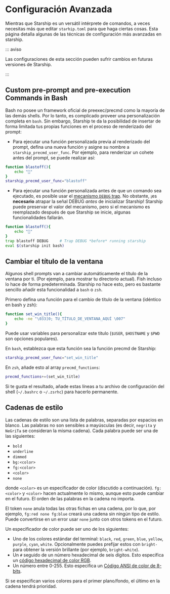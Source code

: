 # Configuración Avanzada

Mientras que Starship es un versátil intérprete de comandos, a veces necesitas más que editar `starhip.toml` para que haga ciertas cosas. Esta página detalla algunas de las técnicas de configuración más avanzadas en starship.

::: aviso

Las configuraciones de esta sección pueden sufrir cambios en futuras versiones de Starship.

:::

## Custom pre-prompt and pre-execution Commands in Bash

Bash no posee un framework oficial de preexec/precmd como la mayoría de las demás shells. Por lo tanto, es complicado proveer una personalización completa en `bash`. Sin embargo, Starship te da la posibilidad de insertar de forma limitada tus propias funciones en el proceso de renderizado del prompt:

- Para ejecutar una función personalizada previa al renderizado del prompt, defina una nueva función y asigne su nombre a `starship_precmd_user_func`. Por ejemplo, para renderizar un cohete antes del prompt, se puede realizar así:

```bash
function blastoff(){
    echo "🚀"
}
starship_precmd_user_func="blastoff"
```

- Para ejecutar una función personalizada antes de que un comando sea ejecutado, es posible usar el [mecanismo `DEBUG` trap](https://jichu4n.com/posts/debug-trap-and-prompt_command-in-bash/). No obstante, ¡es **necesario** atrapar la señal DEBUG *antes* de inicializar Starship! Starship puede preservar el valor del mecanismo, pero si el mecanismo es reemplazado después de que Starship se inicie, algunas funcionalidades fallarán.

```bash
function blastoff(){
    echo "🚀"
}
trap blastoff DEBUG     # Trap DEBUG *before* running starship
eval $(starship init bash)
```

## Cambiar el título de la ventana

Algunos shell prompts van a cambiar automáticamente el título de la ventana por ti. (Por ejemplo, para mostrar tu directorio actual). Fish incluso lo hace de forma predeterminada. Starship no hace esto, pero es bastante sencillo añadir esta funcionalidad a `bash` o `zsh`.

Primero defina una función para el cambio de titulo de la ventana (idéntico en bash y zsh):

```bash
function set_win_title(){
    echo -ne "\033]0; TU_TÍTULO_DE_VENTANA_AQUÍ \007"
}
```

Puede usar variables para personalizar este titulo (`$USER`, `$HOSTNAME` y `$PWD` son opciones populares).

En `bash`, establezca que esta función sea la función precmd de Starship:

```bash
starship_precmd_user_func="set_win_title"
```

En `zsh`, añade esto al array `precmd_functions`:

```bash
precmd_functions+=(set_win_title)
```

Si te gusta el resultado, añade estas líneas a tu archivo de configuración del shell (`~/.bashrc` o `~/.zsrhc`) para hacerlo permanente.

## Cadenas de estilo

Las cadenas de estilo son una lista de palabras, separadas por espacios en blanco. Las palabras no son sensibles a mayúsculas (es decir, `negrita` y `NeGriTa` se consideran la misma cadena). Cada palabra puede ser una de las siguientes:

  - `bold`
  - `underline`
  - `dimmed`
  - `bg:<color>`
  - `fg:<color>`
  - `<color>`
  - `none`

donde `<color>` es un especificador de color (discutido a continuación). `fg:<color>` y `<color>` hacen actualmente lo mismo, aunque esto puede cambiar en el futuro. El orden de las palabras en la cadena no importa.

El token `none` anula todas las otras fichas en una cadena, por lo que, por ejemplo, `fg:red none fg:blue` creará una cadena sin ningún tipo de estilo. Puede convertirse en un error usar `none` junto con otros tokens en el futuro.

Un especificador de color puede ser uno de los siguientes:

 - Uno de los colores estándar del terminal: `black`, `red`, `green`, `blue`, `yellow`, `purple`, `cyan`, `white`. Opcionalmente puedes prefijar estos con `bright-` para obtener la versión brillante (por ejemplo, `bright-white`).
 - Un `#` seguido de un número hexadecimal de seis dígitos. Esto especifica un [código hexadecimal de color RGB](https://www.w3schools.com/colors/colors_hexadecimal.asp).
 - Un número entre 0-255. Esto especifica un [Código ANSI de color de 8-bits](https://i.stack.imgur.com/KTSQa.png).

Si se especifican varios colores para el primer plano/fondo, el último en la cadena tendrá prioridad.
